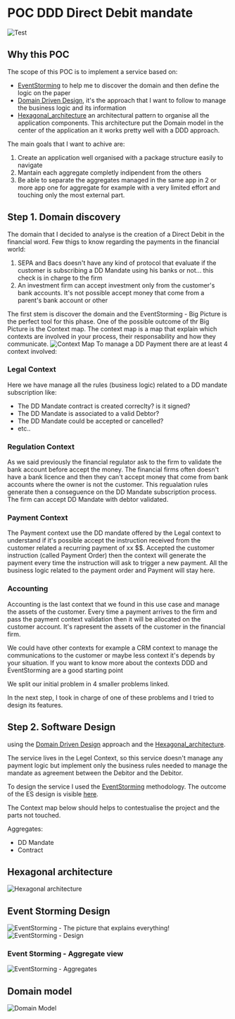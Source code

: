 # POC DDD Direct Debit mandate
![Test](https://github.com/abaddon/POC_DDD_ddmandate/workflows/Test/badge.svg)
## Why this POC

The scope of this POC is to implement a service based on:

 - [EventStorming](https://www.eventstorming.com/)  to help me to discover the domain and then define the logic on the paper
 - [Domain Driven Design](https://martinfowler.com/tags/domain%20driven%20design.html), it's the approach that I want to follow to manage the business logic and its information 
 - [Hexagonal_architecture](https://en.wikipedia.org/wiki/Hexagonal_architecture_(software)) an architectural pattern to organise all the application components. This architecture put the Domain model in the center of the application an it works pretty well with a DDD approach.

The main goals that I want to achive are:

 1. Create an application well organised with a package structure easily to navigate
 2. Mantain each aggregate completly indipendent from the others
 3. Be able to separate the aggregates managed in the same app in 2  or more app one for aggregate for example with a very limited effort and touching only the most external part.


## Step 1. Domain discovery  

The domain that I decided to analyse is the creation of a Direct Debit in the financial word.
Few thigs to know regarding the payments in the financial world:
1. SEPA and Bacs doesn't have any kind of protocol that evaluate if the customer is subscribing a DD Mandate using his banks or not... this check is in charge to the firm
2. An investment firm can accept investment only from the customer's bank accounts. It's not possible accept money that come from a parent's bank account or other

The first stem is discover the domain and the EventStorming - Big Picture is the perfect tool for this phase.
One of the possible outcome of thr Big Picture is the Context map. 
The context map is a map that explain which contexts are involved in your process, their responsability and how they communicate.
![Context Map](https://raw.githubusercontent.com/abaddon/POC_DDD_ddmandate/master/docs/ContextsMap.jpg)
To manage a DD Payment there are at least 4 context involved:
### Legal Context
Here we have manage all the rules (business logic) related to a DD mandate subscription like:
- The DD Mandate contract is created correclty? is it signed?
- The DD Mandate is associated to a valid Debtor?
- The DD Mandate could be accepted or cancelled?
- etc..
### Regulation Context
As we said previously the financial regulator ask to the firm to validate the bank account before accept the money. The financial firms often doesn't have a bank licence and then they can't accept money that come from bank accounts where the owner is not the customer.
This regualation rules generate then a conseguence on the DD Mandate subscription process. The firm can accept DD Mandate with debtor validated.
### Payment Context
The Payment context use the DD mandate offered by the Legal context to understand if it's possible accept the instruction received from the customer related a recurring payment of xx $$. 
Accepted the customer instruction (called Payment Order) then the context will generate the payment every time the instruction will ask to trigger a new payment.
All the business logic related to the payment order and Payment will stay here.
### Accounting 
Accounting is the last context that we found in this use case and manage the assets of the customer. Every time a payment arrives to the firm and pass the payment context validation then it will be allocated on the customer account.
It's rapresent the assets of the customer in the financial firm.

We could have other contexts for example a CRM context to manage the  communications to the customer or maybe less context it's depends by your situation. 
If you want to know more about the contexts DDD and EventStorming are a good starting point

We split our initial problem in 4 smaller problems linked.

In the next step, I took in charge of one of these problems and I tried to design its features.
## Step 2. Software Design


 using the [Domain Driven Design](https://martinfowler.com/tags/domain%20driven%20design.html)  approach and the [Hexagonal_architecture](https://en.wikipedia.org/wiki/Hexagonal_architecture_(software)).

The service lives in the Legel Context, so this service doesn't manage any payment logic but implement only the business rules needed to manage the mandate as agreement between the Debitor and the Debitor.

To design the service I used the [EventStorming](https://www.eventstorming.com/) methodology. The outcome of the ES design is visible [here](#event-storming-design).

The Context map below should helps to contestualise the project and the parts not touched.


Aggregates: 
- DD Mandate
- Contract

## Hexagonal architecture
![Hexagonal architecture](./docs/HexagonalArchitecture.jpg)

## Event Storming Design

![EventStorming - The picture that explains everything!](./docs/EventStormingDesignLegend.jpg)
![EventStorming - Design](./docs/EventStormingDesign.jpg)
### Event Storming - Aggregate view
![EventStorming - Aggregates](./docs/AggregateDefinition.jpg)

## Domain model
![Domain Model](./docs/DomainModel.jpg)
<!--stackedit_data:
eyJoaXN0b3J5IjpbNDQ0ODI1NTE0LC0xNzI5NjUzMzI3LC0yMD
I2Nzc0MzUxLDE4MzgzNjQyNSw1MTg2MDYxOTYsLTE0ODA3NjA1
NTBdfQ==
-->